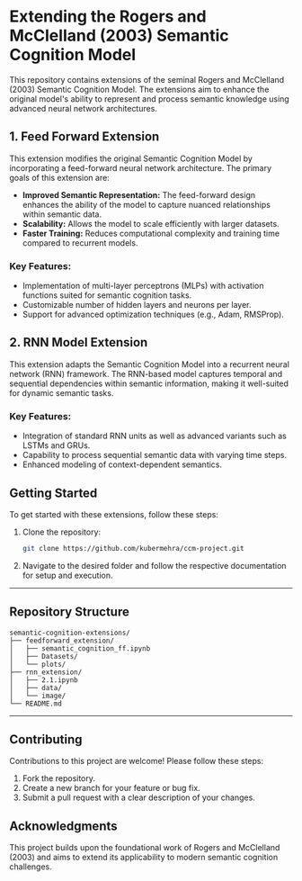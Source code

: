 # Extending the Rogers and McClelland (2003) Semantic Cognition Model

This repository contains extensions of the seminal Rogers and McClelland (2003) Semantic Cognition Model. The extensions aim to enhance the original model's ability to represent and process semantic knowledge using advanced neural network architectures.

## 1. Feed Forward Extension

This extension modifies the original Semantic Cognition Model by incorporating a feed-forward neural network architecture. The primary goals of this extension are:

- **Improved Semantic Representation:** The feed-forward design enhances the ability of the model to capture nuanced relationships within semantic data.
- **Scalability:** Allows the model to scale efficiently with larger datasets.
- **Faster Training:** Reduces computational complexity and training time compared to recurrent models.

### Key Features:
- Implementation of multi-layer perceptrons (MLPs) with activation functions suited for semantic cognition tasks.
- Customizable number of hidden layers and neurons per layer.
- Support for advanced optimization techniques (e.g., Adam, RMSProp).


## 2. RNN Model Extension

This extension adapts the Semantic Cognition Model into a recurrent neural network (RNN) framework. The RNN-based model captures temporal and sequential dependencies within semantic information, making it well-suited for dynamic semantic tasks.

### Key Features:
- Integration of standard RNN units as well as advanced variants such as LSTMs and GRUs.
- Capability to process sequential semantic data with varying time steps.
- Enhanced modeling of context-dependent semantics.




## Getting Started

To get started with these extensions, follow these steps:

1. Clone the repository:
   ```bash
   git clone https://github.com/kubermehra/ccm-project.git
   ```

3. Navigate to the desired folder and follow the respective documentation for setup and execution.

---

## Repository Structure

```
semantic-cognition-extensions/
├── feedforward_extension/
│   ├── semantic_cognition_ff.ipynb
│   ├── Datasets/
│   └── plots/
├── rnn_extension/
│   ├── 2.1.ipynb
│   ├── data/
│   └── image/
└── README.md
```

---

## Contributing

Contributions to this project are welcome! Please follow these steps:

1. Fork the repository.
2. Create a new branch for your feature or bug fix.
3. Submit a pull request with a clear description of your changes.



## Acknowledgments

This project builds upon the foundational work of Rogers and McClelland (2003) and aims to extend its applicability to modern semantic cognition challenges.

